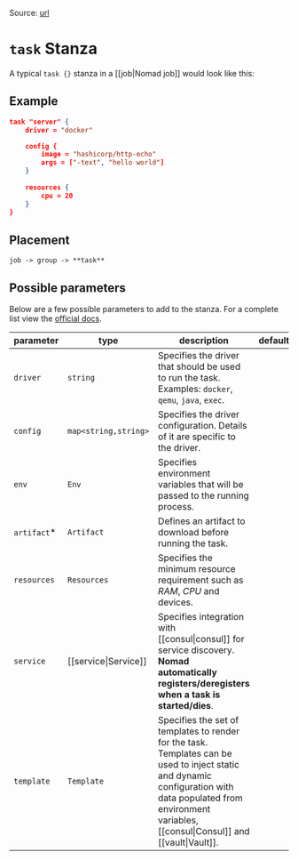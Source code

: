 Source: [url](https://developer.hashicorp.com/nomad/docs/job-specification/task)

# `task` Stanza
A typical `task {}` stanza in a [[job|Nomad job]] would look like this:

## Example
```json
task "server" { 
	driver = "docker"

	config {
		image = "hashicorp/http-echo"
		args = ["-text", "hello world"]
	}
	
	resources {
		cpu = 20
	}
}
```

## Placement
`job -> group -> **task**`


## Possible parameters
Below are a few possible parameters to add to the stanza. For a complete list view the [official docs](https://developer.hashicorp.com/nomad/docs/job-specification/task).

| parameter   | type                 | description                                                                                                                                                                                                      | default | required |
| ----------- | -------------------- | ---------------------------------------------------------------------------------------------------------------------------------------------------------------------------------------------------------------- | ------- | -------- |
| `driver`    | `string`             | Specifies the driver that should be used to run the task. Examples: `docker`, `qemu`, `java`, `exec`.                                                                                                            |         | Yes      |
| `config`    | `map<string,string>` | Specifies the driver configuration. Details of it are specific to the driver.                                                                                                                                    |         | No       |
| `env`       | `Env`                | Specifies environment variables that will be passed to the running process.                                                                                                                                      |         | No       |
| `artifact`* | `Artifact`           | Defines an artifact to download before running the task.                                                                                                                                                         |         | No       |
| `resources` | `Resources`          | Specifies the minimum resource requirement such as _RAM_, _CPU_ and devices.                                                                                                                                     |         | Yes      |
| `service`   | [[service\|Service]]            | Specifies integration with [[consul\|consul]] for service discovery. **Nomad automatically registers/deregisters when a task is started/dies**.                                                                  |         | No       |
| `template`  | `Template`           | Specifies the set of templates to render for the task. Templates can be used to inject static and dynamic configuration with data populated from environment variables, [[consul\|Consul]] and [[vault\|Vault]]. |         | No       | 
